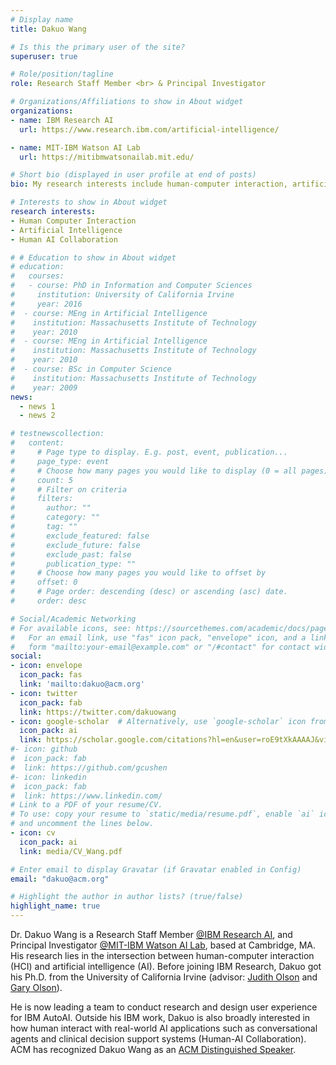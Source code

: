 ```yaml
---
# Display name
title: Dakuo Wang

# Is this the primary user of the site?
superuser: true

# Role/position/tagline
role: Research Staff Member <br> & Principal Investigator

# Organizations/Affiliations to show in About widget
organizations:
- name: IBM Research AI
  url: https://www.research.ibm.com/artificial-intelligence/

- name: MIT-IBM Watson AI Lab
  url: https://mitibmwatsonailab.mit.edu/

# Short bio (displayed in user profile at end of posts)
bio: My research interests include human-computer interaction, artificial intelligence, and human-AI collaboration.

# Interests to show in About widget
research interests:
- Human Computer Interaction
- Artificial Intelligence
- Human AI Collaboration

# # Education to show in About widget
# education:
#   courses:
#   - course: PhD in Information and Computer Sciences
#     institution: University of California Irvine
#     year: 2016
#  - course: MEng in Artificial Intelligence
#    institution: Massachusetts Institute of Technology
#    year: 2010
#  - course: MEng in Artificial Intelligence
#    institution: Massachusetts Institute of Technology
#    year: 2010
#  - course: BSc in Computer Science
#    institution: Massachusetts Institute of Technology
#    year: 2009
news:
  - news 1
  - news 2

# testnewscollection:
#   content:
#     # Page type to display. E.g. post, event, publication...
#     page_type: event
#     # Choose how many pages you would like to display (0 = all pages)
#     count: 5
#     # Filter on criteria
#     filters:
#       author: ""
#       category: ""
#       tag: ""
#       exclude_featured: false
#       exclude_future: false
#       exclude_past: false
#       publication_type: ""
#     # Choose how many pages you would like to offset by
#     offset: 0
#     # Page order: descending (desc) or ascending (asc) date.
#     order: desc

# Social/Academic Networking
# For available icons, see: https://sourcethemes.com/academic/docs/page-builder/#icons
#   For an email link, use "fas" icon pack, "envelope" icon, and a link in the
#   form "mailto:your-email@example.com" or "/#contact" for contact widget.
social:
- icon: envelope
  icon_pack: fas
  link: 'mailto:dakuo@acm.org'
- icon: twitter
  icon_pack: fab
  link: https://twitter.com/dakuowang
- icon: google-scholar  # Alternatively, use `google-scholar` icon from `ai` icon pack
  icon_pack: ai
  link: https://scholar.google.com/citations?hl=en&user=roE9tXkAAAAJ&view_op=list_works&sortby=pubdate
#- icon: github
#  icon_pack: fab
#  link: https://github.com/gcushen
#- icon: linkedin
#  icon_pack: fab
#  link: https://www.linkedin.com/
# Link to a PDF of your resume/CV.
# To use: copy your resume to `static/media/resume.pdf`, enable `ai` icons in `params.toml`, 
# and uncomment the lines below.
- icon: cv
  icon_pack: ai
  link: media/CV_Wang.pdf

# Enter email to display Gravatar (if Gravatar enabled in Config)
email: "dakuo@acm.org"

# Highlight the author in author lists? (true/false)
highlight_name: true
---
```


Dr. Dakuo Wang is a Research Staff Member [@IBM Research AI](https://www.research.ibm.com/artificial-intelligence/), and Principal Investigator [@MIT-IBM Watson AI Lab](https://mitibmwatsonailab.mit.edu/), based at Cambridge, MA. His research lies in the intersection between human-computer interaction (HCI) and artificial intelligence (AI). Before joining IBM Research, Dakuo got his Ph.D. from the University of California Irvine (advisor: [Judith Olson](https://en.wikipedia.org/wiki/Judith_S._Olson) and [Gary Olson](https://en.wikipedia.org/wiki/Gary_M._Olson)).

He is now leading a team to conduct research and design user experience for IBM AutoAI. Outside his IBM work, Dakuo is also broadly interested in how human interact with real-world AI applications such as conversational agents and clinical decision support systems (Human-AI Collaboration). ACM has recognized Dakuo Wang as an [ACM Distinguished Speaker](https://speakers.acm.org/speakers/wang_12069).

<!-- {{< icon name="download" pack="fas" >}} Download my {{< staticref "media/CV_Wang.pdf" "newtab" >}}resumé{{< /staticref >}}. -->

<!-- News:
- news 1
- news 2
- news 3 -->
